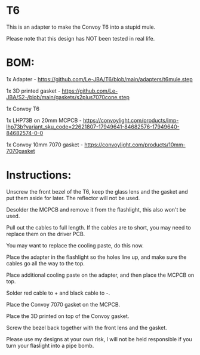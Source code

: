 # T6

 


This is an adapter to make the Convoy T6 into a stupid mule.



Please note that this design has NOT been tested in real life.



# BOM:

1x Adapter - https://github.com/Le-JBA/T6/blob/main/adapters/t6mule.step

1x 3D printed gasket - https://github.com/Le-JBA/S2-/blob/main/gaskets/s2plus7070cone.step

1x Convoy T6

1x LHP73B on 20mm MCPCB - https://convoylight.com/products/lmp-lhp73b?variant_sku_code=22621807-17949641-84682576-17949640-84682574-0-0

1x Convoy 10mm 7070 gasket - https://convoylight.com/products/10mm-7070gasket


# Instructions:

Unscrew the front bezel of the T6, keep the glass lens and the gasket and put them aside for later. The reflector will not be used.

Desolder the MCPCB and remove it from the flashlight, this also won't be used.

Pull out the cables to full length. If the cables are to short, you may need to replace them on the driver PCB.

You may want to replace the cooling paste, do this now.

Place the adapter in the flashlight so the holes line up, and make sure the cables go all the way to the top.

Place additional cooling paste on the adapter, and then place the MCPCB on top.

Solder red cable to + and black cable to -.

Place the Convoy 7070 gasket on the MCPCB.

Place the 3D printed on top of the Convoy gasket.

Screw the bezel back together with the front lens and the gasket.





Please use my designs at your own risk, I will not be held responsible if you turn your flaslight into a pipe bomb.
